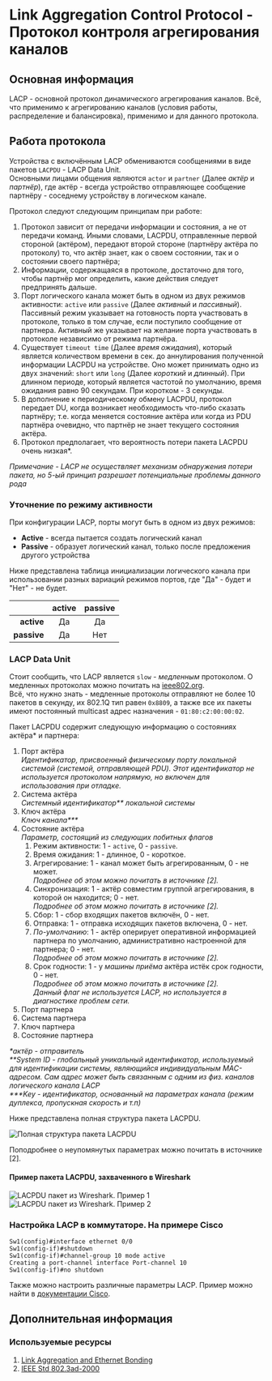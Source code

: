 # Link Aggregation Control Protocol - Протокол контроля агрегирования каналов

## Основная информация

LACP - основной протокол динамического агрегирования каналов. Всё, что применимо к агрегированию каналов (условия работы, распределение и балансировка), применимо и для данного протокола.

## Работа протокола

Устройства с включённым LACP обмениваются сообщениями в виде пакетов `LACPDU` - LACP Data Unit.  
Основными лицами общения являются `actor` и `partner` (Далее *актёр* и *партнёр*), где актёр - всегда устройство отправляющее сообщение партнёру - соседнему устройству в логическом канале.

Протокол следуют следующим принципам при работе:

1) Протокол зависит от передачи информации и состояния, а не от передачи команд. Иными словами, LACPDU, отправленные первой стороной (актёром), передают второй стороне (партнёру актёра по протоколу) то, что актёр знает, как о своем состоянии, так и о состоянии своего партнёра;
2) Информации, содержащаяся в протоколе, достаточно для того, чтобы партнёр мог определить, какие действия следует предпринять дальше.
3) Порт логического канала может быть в одном из двух режимов активности: `active` или `passive` (Далее *активный* и *пассивный*). Пассивный режим указывает на готовность порта участвовать в протоколе, только в том случае, если поступило сообщение от партнера. Активный же указывает на желание порта участвовать в протоколе независимо от режима партнёра.
4) Существует `timeout time` (Далее *время ожидания*), который является количеством времени в сек. до аннулирования полученной информации LACPDU на устройстве. Оно может принимать одно из двух значений: `short` или `long` (Далее *короткий* и *длинный*). При длинном периоде, который является частотой по умолчанию, время ожидания равно 90 секундам. При коротком - 3 секунды.
5) В дополнение к периодическому обмену LACPDU, протокол передает DU, когда возникает необходимость что-либо сказать партнёру; т.е. когда меняется состояние актёра или когда из PDU партнёра очевидно, что партнёр не знает текущего состояния актёра.
6) Протокол предполагает, что вероятность потери пакета LACPDU очень низкая*.

*Примечание - LACP не осуществляет механизм обнаружения потери пакета, но 5-ый принцип разрешает потенциальные проблемы данного рода*

### Уточнение по режиму активности

При конфигурации LACP, порты могут быть в одном из двух режимов:

- **Active** - всегда пытается создать логический канал
- **Passive** - образует логический канал, только после предложения другого устройства

Ниже представлена таблица инициализации логического канала при использовании разных вариаций режимов портов, где "Да" - будет и "Нет" - не будет.

|             | active | passive |
| ----------: | :----: | :-----: |
|  **active** |   Да   |   Да    |
| **passive** |   Да   |   Нет   |

### LACP Data Unit

Стоит сообщить, что LACP является `slow` - *медленным* протоколом. О медленных протоколах можно почитать на [ieee802.org](https://ieee802.org/3/axay/comments/D1.2/8023-57a_b_SG15_response.pdf).  
Всё, что нужно знать - медленные протоколы отправляют не более 10 пакетов в секунду, их 802.1Q тип равен `0x8809`, а также все их пакеты имеют постоянный multicast адрес назначения - `01:80:c2:00:00:02`.

Пакет LACPDU содержит следующую информацию о состояниях актёра\* и партнера:

1) Порт актёра  
   *Идентификатор, присвоенный физическому порту локальной системой (системой, отправляющей PDU). Этот идентификатор не используется протоколом напрямую, но включен для использования при отладке.*
2) Система актёра  
   *Системный идентификатор\*\* локальной системы*
3) Ключ актёра  
   *Ключ канала\*\*\**
4) Состояние актёра  
   *Параметр, состоящий из следующих побитных флагов*
   1) Режим активности: 1 - `active`, 0 - `passive`.
   2) Время ожидания: 1 - длинное, 0 - короткое.
   3) Агрегирование: 1 - канал может быть агрегированным, 0 - не может.  
      *Подробнее об этом можно почитать в источнике [2].*
   4) Синхронизация: 1 - актёр совместим группой агрегирования, в которой он находится; 0 - нет.  
      *Подробнее об этом можно почитать в источнике [2].*
   5) Сбор: 1 - сбор входящих пакетов включён, 0 - нет.
   6) Отправка: 1 - отправка исходящих пакетов включена, 0 - нет.
   7) *По-умолчанию*: 1 - актёр оперирует оперативной информацией партнера по умолчанию, административно настроенной для партнера; 0 - нет.  
      *Подробнее об этом можно почитать в источнике [2].*
   8) Срок годности: 1 - у *машины приёма* актёра истёк срок годности, 0 - нет.  
      *Подробнее об этом можно почитать в источнике [2].*  
      *Данный флаг не используется LACP, но используется в диагностике проблем сети.*
5) Порт партнера
6) Система партнера
7) Ключ партнера
8) Состояние партнера

*\*актёр - отправитель*  
*\*\*System ID - глобальный уникальный идентификатор, используемый для идентификации системы, являющийся индивидуальным MAC-адресом. Сам адрес может быть связанным с одним из физ. каналов логического канала LACP*  
*\*\*\*Key - идентификатор, основанный на параметрах канала (режим дуплекса, пропускная скорость и т.п)*

Ниже представлена полная структура пакета LACPDU.

![Полная структура пакета LACPDU](image-1.png)

Поподробнее о неупомянутых параметрах можно почитать в источнике [2]. 

#### Пример пакета LACPDU, захваченного в Wireshark

![LACPDU пакет из Wireshark. Пример 1](image-2.png)
![LACPDU пакет из Wireshark. Пример 2](image-3.png)

### Настройка LACP в коммутаторе. На примере Cisco 

```console
Sw1(config)#interface ethernet 0/0
Sw1(config-if)#shutdown
Sw1(config-if)#channel-group 10 mode active
Creating a port-channel interface Port-channel 10
Sw1(config-if)#no shutdown
```

Также можно настроить различные параметры LACP. Пример можно найти в [документации Cisco](https://www.cisco.com/c/en/us/td/docs/routers/nfvis/switch_command/b-nfvis-switch-command-reference/lacp__commands.html?ysclid=m1v5rr79ek641137307#wp6606968980).

## Дополнительная информация

### Используемые ресурсы

1. [Link Aggregation and Ethernet Bonding](https://www.alliedtelesis.com/sites/default/files/documents/configuration-guides/linkag_feature_overview_guide.pdf)
2. [IEEE Std 802.3ad-2000](http://www.ccec.me:81/txzj/bzgf/802.3ad-2000.pdf)